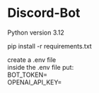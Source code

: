# Discord-Bot
Python version 3.12  

pip install -r requirements.txt  

create a .env file  
inside the .env file put:  
BOT_TOKEN=  
OPENAI_API_KEY=  


